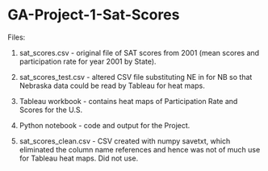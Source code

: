 # GA-Project-1-Sat-Scores

Files:
1) sat_scores.csv - original file of SAT scores from 2001 (mean scores and participation rate for year 2001 by State).

2) sat_scores_test.csv - altered CSV file substituting NE in for NB so that Nebraska data could be read by Tableau for heat maps.

3) Tableau workbook - contains heat maps of Participation Rate and Scores for the U.S.

4) Python notebook - code and output for the Project.

5) sat_scores_clean.csv - CSV created with numpy savetxt, which eliminated the column name references and hence was not of much use for Tableau heat maps. Did not use.
